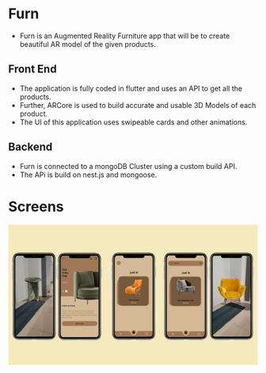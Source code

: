 # Furn
- Furn is an Augmented Reality Furniture app that will be to create beautiful AR model of the given products.

## Front End
- The application is fully coded in flutter and uses an API to get all the products.
- Further, ARCore is used to build accurate and usable 3D Models of each product.
- The UI of this application uses swipeable cards and other animations.

## Backend
- Furn is connected to a mongoDB Cluster using a custom build API.
- The APi is build on nest.js and mongoose.

# Screens

![Image1](images/comb_2.jpg)

<!-- # Walkthrough
<video src="https://user-images.githubusercontent.com/70108175/176833744-a1a1c9d1-a9e7-4358-a145-b543954fb67e.mp4"></video> -->

